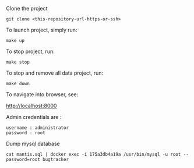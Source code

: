 
Clone the project

```
git clone <this-repository-url-https-or-ssh>
```

To launch project, simply run:

```
make up
```

To stop project, run:

```
make stop
```

To stop and remove all data project, run:

```
make down
```

To navigate into browser, see:


[http://localhost:8000](http://localhost:8000)


Admin credentials are :

```
username : administrator
password : root
```

Dump mysql database

```
cat mantis.sql | docker exec -i 175a3db4a19a /usr/bin/mysql -u root --password=root bugtracker
```
